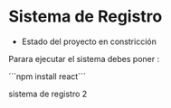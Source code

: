 <h1> Sistema de Registro</h1> 

- Estado del proyecto en constricción

Parara ejecutar el sistema debes poner :

´´´npm install react´´´

sistema de registro 2
